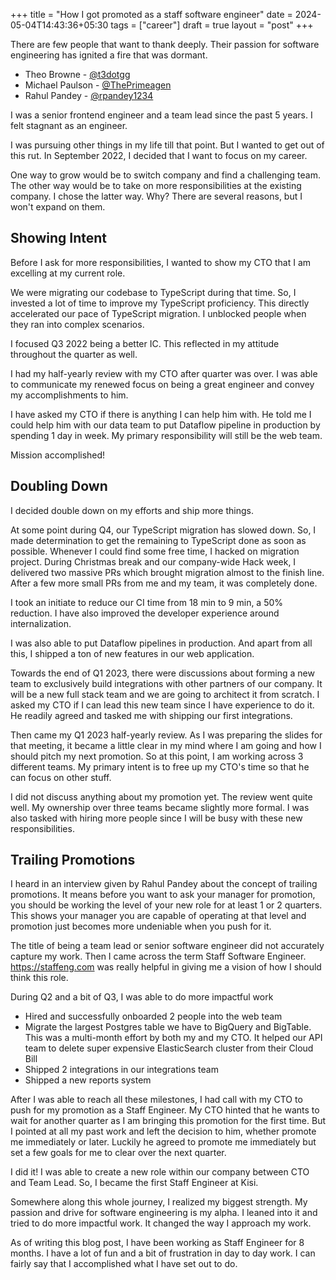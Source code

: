+++
title = "How I got promoted as a staff software engineer"
date = 2024-05-04T14:43:36+05:30
tags = ["career"]
draft = true
layout = "post"
+++

<!--more-->

There are few people that want to thank deeply. Their passion for software engineering has ignited a fire that was dormant.

- Theo Browne - [@t3dotgg](https://twitter.com/t3dotgg)
- Michael Paulson - [@ThePrimeagen](https://twitter.com/ThePrimeagen)
- Rahul Pandey - [@rpandey1234](https://twitter.com/rpandey1234)

I was a senior frontend engineer and a team lead since the past 5 years.
I felt stagnant as an engineer.

I was pursuing other things in my life till that point.
But I wanted to get out of this rut.
In September 2022, I decided that I want to focus on my career.

One way to grow would be to switch company and find a challenging team.
The other way would be to take on more responsibilities at the existing company.
I chose the latter way. Why?
There are several reasons, but I won't expand on them.

## Showing Intent

Before I ask for more responsibilities, I wanted to show my CTO that I am excelling at my current role.

We were migrating our codebase to TypeScript during that time.
So, I invested a lot of time to improve my TypeScript proficiency.
This directly accelerated our pace of TypeScript migration.
I unblocked people when they ran into complex scenarios.

I focused Q3 2022 being a better IC.
This reflected in my attitude throughout the quarter as well.

I had my half-yearly review with my CTO after quarter was over.
I was able to communicate my renewed focus on being a great engineer and convey my accomplishments to him.

I have asked my CTO if there is anything I can help him with.
He told me I could help him with our data team to put Dataflow pipeline in production by spending 1 day in week.
My primary responsibility will still be the web team.

Mission accomplished!

## Doubling Down

I decided double down on my efforts and ship more things.

At some point during Q4, our TypeScript migration has slowed down.
So, I made determination to get the remaining to TypeScript done as soon as possible.
Whenever I could find some free time, I hacked on migration project.
During Christmas break and our company-wide Hack week, I delivered two massive PRs which brought migration almost to the finish line.
After a few more small PRs from me and my team, it was completely done.

I took an initiate to reduce our CI time from 18 min to 9 min, a 50% reduction.
I have also improved the developer experience around internalization.

I was also able to put Dataflow pipelines in production.
And apart from all this, I shipped a ton of new features in our web application.

Towards the end of Q1 2023, there were discussions about forming a new team to exclusively build integrations with other partners of our company.
It will be a new full stack team and we are going to architect it from scratch.
I asked my CTO if I can lead this new team since I have experience to do it.
He readily agreed and tasked me with shipping our first integrations.

Then came my Q1 2023 half-yearly review.
As I was preparing the slides for that meeting, it became a little clear in my mind where I am going and how I should pitch my next promotion.
So at this point, I am working across 3 different teams.
My primary intent is to free up my CTO's time so that he can focus on other stuff.

I did not discuss anything about my promotion yet.
The review went quite well.
My ownership over three teams became slightly more formal.
I was also tasked with hiring more people since I will be busy with these new responsibilities.

## Trailing Promotions

I heard in an interview given by Rahul Pandey about the concept of trailing promotions.
It means before you want to ask your manager for promotion, you should be working the level of your new role for at least 1 or 2 quarters.
This shows your manager you are capable of operating at that level and promotion just becomes more undeniable when you push for it.

The title of being a team lead or senior software engineer did not accurately capture my work.
Then I came across the term Staff Software Engineer.
https://staffeng.com was really helpful in giving me a vision of how I should think this role.

During Q2 and a bit of Q3, I was able to do more impactful work

- Hired and successfully onboarded 2 people into the web team
- Migrate the largest Postgres table we have to BigQuery and BigTable.
  This was a multi-month effort by both my and my CTO.
  It helped our API team to delete super expensive ElasticSearch cluster from their Cloud Bill
- Shipped 2 integrations in our integrations team
- Shipped a new reports system

After I was able to reach all these milestones, I had call with my CTO to push for my promotion as a Staff Engineer.
My CTO hinted that he wants to wait for another quarter as I am bringing this promotion for the first time.
But I pointed at all my past work and left the decision to him, whether promote me immediately or later.
Luckily he agreed to promote me immediately but set a few goals for me to clear over the next quarter.

I did it! I was able to create a new role within our company between CTO and Team Lead.
So, I became the first Staff Engineer at Kisi.

Somewhere along this whole journey, I realized my biggest strength.
My passion and drive for software engineering is my alpha.
I leaned into it and tried to do more impactful work.
It changed the way I approach my work.

As of writing this blog post, I have been working as Staff Engineer for 8 months.
I have a lot of fun and a bit of frustration in day to day work.
I can fairly say that I accomplished what I have set out to do.


